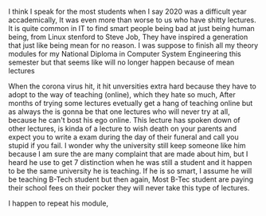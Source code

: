 I think I speak for the most students when I say 2020  was a difficult year
accademically, It was even more than worse to us who have shitty lectures.
It is quite common in IT to find smart people being bad at just being
human being, from Linux stenford to Steve Job, They have inspired a generation 
that just like being mean for no reason. I was suppose to finish all my theory 
modules for my National Diploma in Computer System Engineering this semester 
but that seems like will no longer happen because of mean lectures

When the corona virus hit, it hit unversities extra hard because they have to
adopt to the way of teaching (online), which they hate so much, After months of 
trying some lectures evetually get a hang of teaching online but as always
the is gonna be that one lectures who will never try at all, because he can't 
bost his ego online. This lecture has spoken down of other lectures, is kinda
of a lecture to wish death on your parents and expect you to write a exam during
the day of their funeral and call you stupid if you fail. I wonder why the
university still keep someone like him because I am sure the are many complaint
that are made about him, but I heard he use to get 7 distinction when he was
still a student and it happen to be the same university he is teaching. If he is
so smart, I assume he will be teaching B-Tech student but then again, Most B-Tec
student are paying their school fees on their pocker they will never take this
type of lectures.

I happen to repeat his module,

